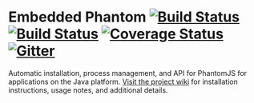 # Embedded Phantom [![Build Status](https://travis-ci.org/michaelahlers/embedded-phantom.svg?branch=master)](https://travis-ci.org/michaelahlers/embedded-phantom) [![Build Status](https://ci.appveyor.com/api/projects/status/xjlwjvlwscsg8vms?svg=true)](https://ci.appveyor.com/project/michaelahlers/embedded-phantom) [![Coverage Status](https://coveralls.io/repos/github/michaelahlers/embedded-phantom/badge.svg)](https://coveralls.io/github/michaelahlers/embedded-phantom) [![Gitter](https://badges.gitter.im/michaelahlers/embedded-phantom.svg)](https://gitter.im/michaelahlers/embedded-phantom?utm_source=badge&utm_medium=badge&utm_campaign=pr-badge)

Automatic installation, process management, and API for PhantomJS for applications on the Java platform. [Visit the project wiki](https://github.com/michaelahlers/embedded-phantom/wiki) for installation instructions, usage notes, and additional details.
